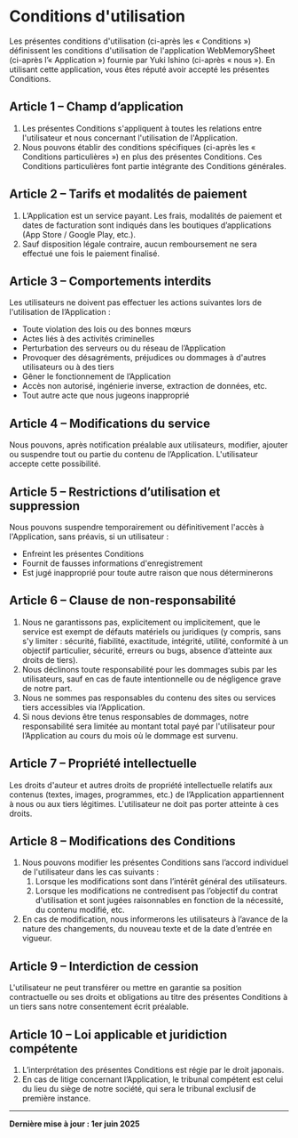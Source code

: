 # Conditions d'utilisation

Les présentes conditions d'utilisation (ci-après les « Conditions ») définissent les conditions d'utilisation de l'application WebMemorySheet (ci-après l’« Application ») fournie par Yuki Ishino (ci-après « nous »). En utilisant cette application, vous êtes réputé avoir accepté les présentes Conditions.

## Article 1 – Champ d’application

1. Les présentes Conditions s'appliquent à toutes les relations entre l'utilisateur et nous concernant l'utilisation de l'Application.  
2. Nous pouvons établir des conditions spécifiques (ci-après les « Conditions particulières ») en plus des présentes Conditions. Ces Conditions particulières font partie intégrante des Conditions générales.

## Article 2 – Tarifs et modalités de paiement

1. L’Application est un service payant. Les frais, modalités de paiement et dates de facturation sont indiqués dans les boutiques d’applications (App Store / Google Play, etc.).  
2. Sauf disposition légale contraire, aucun remboursement ne sera effectué une fois le paiement finalisé.

## Article 3 – Comportements interdits

Les utilisateurs ne doivent pas effectuer les actions suivantes lors de l'utilisation de l’Application :

- Toute violation des lois ou des bonnes mœurs  
- Actes liés à des activités criminelles  
- Perturbation des serveurs ou du réseau de l’Application  
- Provoquer des désagréments, préjudices ou dommages à d'autres utilisateurs ou à des tiers  
- Gêner le fonctionnement de l’Application  
- Accès non autorisé, ingénierie inverse, extraction de données, etc.  
- Tout autre acte que nous jugeons inapproprié  

## Article 4 – Modifications du service

Nous pouvons, après notification préalable aux utilisateurs, modifier, ajouter ou suspendre tout ou partie du contenu de l’Application. L'utilisateur accepte cette possibilité.

## Article 5 – Restrictions d’utilisation et suppression

Nous pouvons suspendre temporairement ou définitivement l'accès à l'Application, sans préavis, si un utilisateur :

- Enfreint les présentes Conditions  
- Fournit de fausses informations d'enregistrement  
- Est jugé inapproprié pour toute autre raison que nous déterminerons  

## Article 6 – Clause de non-responsabilité

1. Nous ne garantissons pas, explicitement ou implicitement, que le service est exempt de défauts matériels ou juridiques (y compris, sans s'y limiter : sécurité, fiabilité, exactitude, intégrité, utilité, conformité à un objectif particulier, sécurité, erreurs ou bugs, absence d’atteinte aux droits de tiers).  
2. Nous déclinons toute responsabilité pour les dommages subis par les utilisateurs, sauf en cas de faute intentionnelle ou de négligence grave de notre part.  
3. Nous ne sommes pas responsables du contenu des sites ou services tiers accessibles via l’Application.  
4. Si nous devions être tenus responsables de dommages, notre responsabilité sera limitée au montant total payé par l'utilisateur pour l’Application au cours du mois où le dommage est survenu.

## Article 7 – Propriété intellectuelle

Les droits d'auteur et autres droits de propriété intellectuelle relatifs aux contenus (textes, images, programmes, etc.) de l’Application appartiennent à nous ou aux tiers légitimes. L'utilisateur ne doit pas porter atteinte à ces droits.

## Article 8 – Modifications des Conditions

1. Nous pouvons modifier les présentes Conditions sans l’accord individuel de l'utilisateur dans les cas suivants :
   1. Lorsque les modifications sont dans l’intérêt général des utilisateurs.  
   2. Lorsque les modifications ne contredisent pas l’objectif du contrat d'utilisation et sont jugées raisonnables en fonction de la nécessité, du contenu modifié, etc.  
2. En cas de modification, nous informerons les utilisateurs à l’avance de la nature des changements, du nouveau texte et de la date d’entrée en vigueur.

## Article 9 – Interdiction de cession

L'utilisateur ne peut transférer ou mettre en garantie sa position contractuelle ou ses droits et obligations au titre des présentes Conditions à un tiers sans notre consentement écrit préalable.

## Article 10 – Loi applicable et juridiction compétente

1. L’interprétation des présentes Conditions est régie par le droit japonais.  
2. En cas de litige concernant l’Application, le tribunal compétent est celui du lieu du siège de notre société, qui sera le tribunal exclusif de première instance.

---

**Dernière mise à jour : 1er juin 2025**
